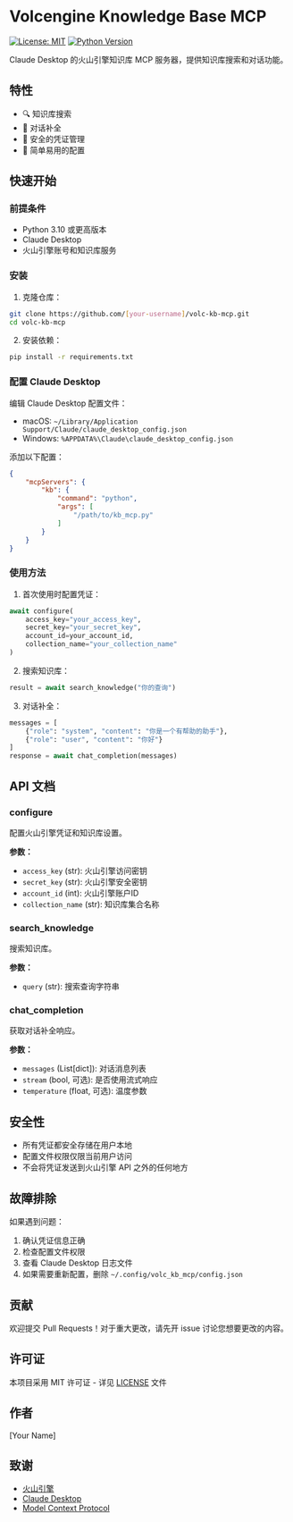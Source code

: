 # Volcengine Knowledge Base MCP

[![License: MIT](https://img.shields.io/badge/License-MIT-yellow.svg)](https://opensource.org/licenses/MIT)
[![Python Version](https://img.shields.io/badge/python-3.10%2B-blue)](https://www.python.org/downloads/)

Claude Desktop 的火山引擎知识库 MCP 服务器，提供知识库搜索和对话功能。

## 特性

- 🔍 知识库搜索
- 💬 对话补全
- 🔐 安全的凭证管理
- 🚀 简单易用的配置

## 快速开始

### 前提条件

- Python 3.10 或更高版本
- Claude Desktop
- 火山引擎账号和知识库服务

### 安装

1. 克隆仓库：
```bash
git clone https://github.com/[your-username]/volc-kb-mcp.git
cd volc-kb-mcp
```

2. 安装依赖：
```bash
pip install -r requirements.txt
```

### 配置 Claude Desktop

编辑 Claude Desktop 配置文件：

- macOS: `~/Library/Application Support/Claude/claude_desktop_config.json`
- Windows: `%APPDATA%\Claude\claude_desktop_config.json`

添加以下配置：

```json
{
    "mcpServers": {
        "kb": {
            "command": "python",
            "args": [
                "/path/to/kb_mcp.py"
            ]
        }
    }
}
```

### 使用方法

1. 首次使用时配置凭证：
```python
await configure(
    access_key="your_access_key",
    secret_key="your_secret_key",
    account_id=your_account_id,
    collection_name="your_collection_name"
)
```

2. 搜索知识库：
```python
result = await search_knowledge("你的查询")
```

3. 对话补全：
```python
messages = [
    {"role": "system", "content": "你是一个有帮助的助手"},
    {"role": "user", "content": "你好"}
]
response = await chat_completion(messages)
```

## API 文档

### configure
配置火山引擎凭证和知识库设置。

**参数：**
- `access_key` (str): 火山引擎访问密钥
- `secret_key` (str): 火山引擎安全密钥
- `account_id` (int): 火山引擎账户ID
- `collection_name` (str): 知识库集合名称

### search_knowledge
搜索知识库。

**参数：**
- `query` (str): 搜索查询字符串

### chat_completion
获取对话补全响应。

**参数：**
- `messages` (List[dict]): 对话消息列表
- `stream` (bool, 可选): 是否使用流式响应
- `temperature` (float, 可选): 温度参数

## 安全性

- 所有凭证都安全存储在用户本地
- 配置文件权限仅限当前用户访问
- 不会将凭证发送到火山引擎 API 之外的任何地方

## 故障排除

如果遇到问题：

1. 确认凭证信息正确
2. 检查配置文件权限
3. 查看 Claude Desktop 日志文件
4. 如果需要重新配置，删除 `~/.config/volc_kb_mcp/config.json`

## 贡献

欢迎提交 Pull Requests！对于重大更改，请先开 issue 讨论您想要更改的内容。

## 许可证

本项目采用 MIT 许可证 - 详见 [LICENSE](LICENSE) 文件

## 作者

[Your Name]

## 致谢

- [火山引擎](https://www.volcengine.com/)
- [Claude Desktop](https://claude.ai/)
- [Model Context Protocol](https://modelcontextprotocol.io/) 